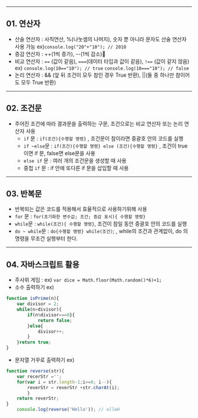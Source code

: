 ***
## 01. 연산자 

- 산술 연산자 : 사칙연산, %(나눗셈의 나머지), 숫자 뿐 아니라 문자도 산술 연산자 사용 가능
	ex)`console.log("20"+"10"); // 2010 `
- 증감 연산자 : ++(1씩 증가), --(1씩 감소)
- 비교 연산자 : `==` (값이 같음), `===`(데이터 타입과  값이  같음), `!==` (값이 같지 않음)
	ex) `console.log(10=="10"); // true`
		`console.log(10==="10"); // false` 
- 논리 연산자 : && (앞 뒤 조건이 모두 참인 경우 True 반환), ||(둘 중 하나만 참이어도 모두 True 반환)
***
## 02. 조건문

- 주어진 조건에 따라 결과문을 출력하는 구문, 조건으로는 비교 연산자 또는 논리 연산자 사용
	- `if` 문 : `if(조건){수행할 명령}` , 조건문이 참이라면 중괄호 안의 코드를 실행
	- `if ~else`문 : `if(조건){수행할 명령} else (조건){수행할 명령}` , 조건이 true 이면 if 문, false면 else문을 사용
	- `else if` 문 : 여러 개의 조건문을 생성할 때 사용
	- 중첩 `if` 문 : if 안에 또다른 if 문을 삽입할 때 사용
***
## 03. 반복문

- 반복되는 값은 코드를 적용해서 효율적으로 사용하기위해 사용
- `for` 문 : `for(초기화한 변수값; 조건; 증감 표시){ 수행할 명령}`
- `while`문 : `while(조건){ 수행할 명령}`, 조건이 참일 동안 중괄호 안의 코드를 실행
- `do ~ while`문 : `do{수행할 명령} while(조건)`; , while의 조건과 관계없이, do 의 명령을 무조건 실행부터 한다.
***
## 04. 자바스크립트 활용

- 주사위 게임 :
	ex) `var dice = Math.floor(Math.random()*6)+1;`
- 소수 출력하기
	ex) 
```js
function isPrime(n){
	var divisor = 2;
	while(n>divisor){
		if(n%divisor===0}{
			return false;
		}else{
			divisor++;
		}
	}return true;
}
```
- 문자열 거꾸로 출력하기
		ex) 
```js 
function reverse(str){
	var recerStr ='';
	for(var i = str.length-1;i>=0; i--){
		reverStr = reverStr +str.charAt(i);
		}
	return reverStr;
}
	console.log(reverse('Hello')); // olleH 
```
